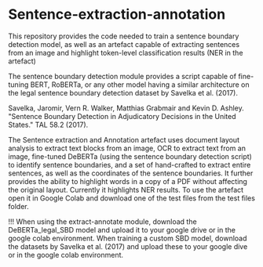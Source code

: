 # Sentence-extraction-annotation
This repository provides the code needed to train a sentence boundary detection model, as well as an artefact capable of extracting sentences from an image and highlight token-level classification results (NER in the artefact)

The sentence boundary detection module provides a script capable of fine-tuning BERT, RoBERTa, or any other model having a similar architecture on the legal sentence boundary detection dataset by Savelka et al. (2017). 

Savelka, Jaromir, Vern R. Walker, Matthias Grabmair and Kevin D. Ashley. "Sentence Boundary Detection in Adjudicatory Decisions in the United States." TAL 58.2 (2017).

The Sentence extraction and Annotation artefact uses document layout analysis to extract text blocks from an image, OCR to extract text from an image, fine-tuned DeBERTa (using the sentence boundary detection script) to identify sentence boundaries, and a set of hand-crafted to extract entire sentences, as well as the coordinates of the sentence boundaries. It further provides the ability to highlight words in a copy of a PDF without affecting the original layout. Currently it highlights NER results. To use the artefact open it in Google Colab and download one of the test files from the test files folder.


!!!
When using the extract-annotate module, download the DeBERTa_legal_SBD model and upload it to your google drive or in the google colab environment.
When training a custom SBD model, download the datasets by Savelka et al. (2017) and upload these to your google dive or in the google colab environment.
